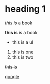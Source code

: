 # heading 1

_this is_ a book

**this is** is a book

- this is a ul
1. this is one
2. this is two

~~this is~~

[google](https://google.com)